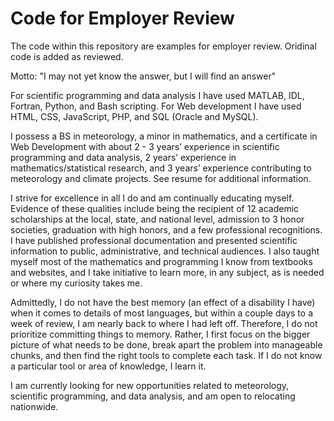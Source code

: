 # Code for Employer Review

The code within this repository are examples for employer review.  Oridinal code is added as reviewed.


Motto:  "I may not yet know the answer, but I will find an answer"


For scientific programming and data analysis I have used MATLAB, IDL, Fortran, Python, and Bash scripting.
For Web development I have used HTML, CSS, JavaScript, PHP, and SQL (Oracle and MySQL).

I possess a BS in meteorology, a minor in mathematics, and a certificate in Web Development with about 2 - 3 years’ experience in scientific programming and data analysis, 2 years’ experience in mathematics/statistical research, and 3 years’ experience contributing to meteorology and climate projects.  See resume for additional information.

I strive for excellence in all I do and am continually educating myself.  Evidence of these qualities include being the recipient of 12 academic scholarships at the local, state, and national level, admission to 3 honor societies, graduation with high honors, and a few professional recognitions.  I have published professional documentation and presented scientific information to public, administrative, and technical audiences.  I also taught myself most of the mathematics and programming I know from textbooks and websites, and I take initiative to learn more, in any subject, as is needed or where my curiosity takes me.  

Admittedly, I do not have the best memory (an effect of a disability I have) when it comes to details of most languages, but within a couple days to a week of review, I am nearly back to where I had left off.  Therefore, I do not prioritize committing things to memory.  Rather, I first focus on the bigger picture of what needs to be done, break apart the problem into manageable chunks, and then find the right tools to complete each task.  If I do not know a particular tool or area of knowledge, I learn it.

I am currently looking for new opportunities related to meteorology, scientific programming, and data analysis, and am open to relocating nationwide.
